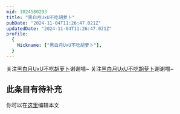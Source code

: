 ```yaml
---
mid: 1024580293
title: "黑白月UxU不吃胡萝卜"
pubDate: "2024-11-04T11:26:47.021Z"
updatedDate: "2024-11-04T11:26:47.021Z"
profile:
  {
    Nickname: ["黑白月UxU不吃胡萝卜"],
  }
---
```


关注[黑白月UxU不吃胡萝卜](https://space.bilibili.com/1024580293)谢谢喵~ 关注[黑白月UxU不吃胡萝卜](https://space.bilibili.com/1024580293)谢谢喵~

## 此条目有待补充
你可以在[这里](https://github.com/Yuhanawa/VTuber.ICU-Content/edit/master/v/黑白月UxU不吃胡萝卜/index.md)编辑本文
